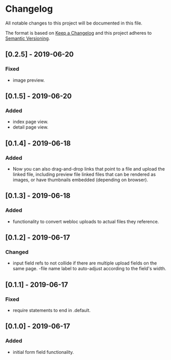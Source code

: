 # Changelog
All notable changes to this project will be documented in this file.

The format is based on [Keep a Changelog](http://keepachangelog.com/en/1.0.0/)
and this project adheres to [Semantic Versioning](http://semver.org/spec/v2.0.0.html).

## [0.2.5] - 2019-06-20
### Fixed
- image preview.

## [0.1.5] - 2019-06-20
### Added
- index page view.
- detail page view.

## [0.1.4] - 2019-06-18
### Added
- Now you can also drag-and-drop links that point to a file and upload the linked file, including preview file linked files that can be rendered as images, or have thumbnails embedded (depending on browser).

## [0.1.3] - 2019-06-18
### Added
- functionality to convert webloc uploads to actual files they reference.

## [0.1.2] - 2019-06-17
### Changed
- input field refs to not collide if there are multiple upload fields on the same page.
-file name label to auto-adjust according to the field's width.

## [0.1.1] - 2019-06-17
### Fixed
- require statements to end in .default.

## [0.1.0] - 2019-06-17
### Added
- initial form field functionality.
